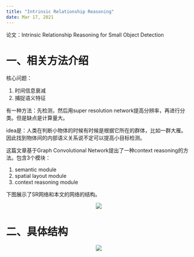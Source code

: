 ```yaml
---
title: "Intrinsic Relationship Reasoning"
date: Mar 17, 2021
---
```

论文：Intrinsic Relationship Reasoning for Small Object Detection

# 一、相关方法介绍
核心问题：
1. 时间信息衰减
2. 捕捉语义特征

有一种方法：先检测，然后用super resolution network提高分辨率，再进行分类。但是缺点是计算量大。

idea是：人类在判断小物体的时候有时候是根据它所在的群体，比如一群大雁。因此找到物体间的内部语义关系说不定可以提高小目标检测。

这篇文章基于Graph Convolutional Network提出了一种context reasoning的方法。包含3个模块：
1. semantic module
2. spatial layout module
3. context reasoning module

下图展示了SR网络和本文的网络的结构。
<center>
<img src="../imgs/reasoning.png">
</center>

# 二、具体结构

<center>
<img src="../imgs/reasoning2.png">
</center>